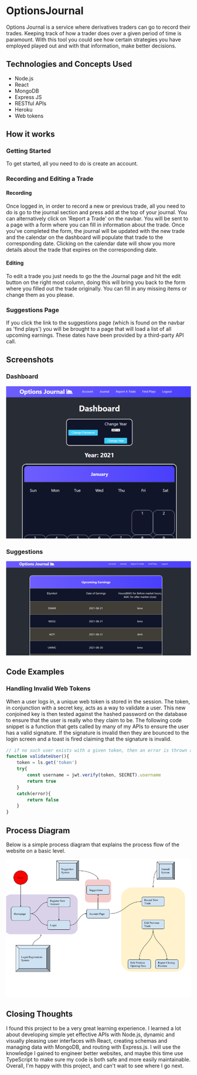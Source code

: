 # OptionsJournal
Options Journal is a service where derivatives traders can go to record their trades. Keeping track of how a trader does over a given period of time is paramount. With this tool you could see how certain strategies you have employed played out and with that information, make better decisions. 

## Technologies and Concepts Used 
* Node.js
* React
* MongoDB
* Express JS
* RESTful APIs
* Heroku
* Web tokens

## How it works

### Getting Started
To get started, all you need to do is create an account.

### Recording and Editing a Trade

#### Recording
Once logged in, in order to record a new or previous trade, all you need to do is go to the journal section and press add at the top of your journal. You can alternatively click on 'Report a Trade' on the navbar. You will be sent to a page with a form where you can fill in information about the trade. Once you've completed the form, the journal will be updated with the new trade and the calendar on the dashboard will populate that trade to the corresponding date. Clicking on the calendar date will show you more details about the trade that expires on the corresponding date. 

#### Editing
To edit a trade you just needs to go the the Journal page and hit the edit button on the right most column, doing this will bring you back to the form where you filled
out the trade originally. You can fill in any missing items or change them as you please.

### Suggestions Page
If you click the link to the suggestions page (which is found on the navbar as 'find plays') you will be brought to a page that will load a list of all upcoming earnings. These dates have been provided by a third-party API call.

## Screenshots
### Dashboard
![image](Screenshots/Dashboard.PNG)
### Suggestions
![image](Screenshots/Suggestions.PNG)

## Code Examples
### Handling Invalid Web Tokens
When a user logs in, a unique web token is stored in the session. The token, in conjunction with a secret key, acts as a way to validate a user. This new conjoined key is then
tested against the hashed password on the database to ensure that the user is really who they claim to be. The following code snippet is a function that gets called by many of my APIs to ensure the user has a valid signature. If the signature is invalid then they are bounced to the login screen and a toast is fired claiming that the signature is invalid.

``` javascript
// if no such user exists with a given token, then an error is thrown and validateUser returns false.
function validateUser(){
	token = ls.get('token')
	try{
		const username = jwt.verify(token, SECRET).username
		return true
	}
	catch(error){
		return false
	}
}
```

## Process Diagram
Below is a simple process diagram that explains the process flow of the website on a basic level.


![image](Screenshots/Process-Diagram.png)

## Closing Thoughts
I found this project to be a very great learning experience. I learned a lot about developing simple yet effective APIs with Node.js, dynamic and visually pleasing user interfaces with React, creating schemas and managing data with MongoDB, and routing with Express.js. I will use the knowledge I gained to engineer better websites, and maybe this time use TypeScript to make sure my code is both safe and more easily maintainable. Overall, I'm happy with this project, and can't wait to see where I go next. 
